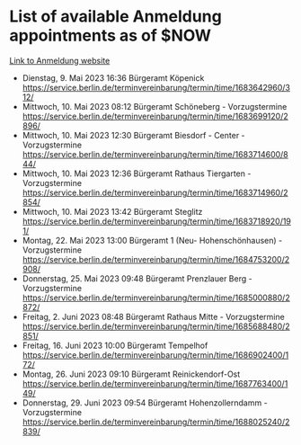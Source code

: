 # List of available Anmeldung appointments as of $NOW
[Link to Anmeldung website](https://service.berlin.de/terminvereinbarung/termin/tag.php?termin=1&anliegen[]=120686&dienstleisterlist=122210,122217,327316,122219,327312,122227,327314,122231,327346,122243,327348,122254,122252,329742,122260,329745,122262,329748,122271,327278,122273,327274,122277,327276,330436,122280,327294,122282,327290,122284,327292,122291,327270,122285,327266,122286,327264,122296,327268,150230,329760,122297,327286,122294,327284,122312,329763,122314,329775,122304,327330,122311,327334,122309,327332,317869,122281,327352,122279,329772,122283,122276,327324,122274,327326,122267,329766,122246,327318,122251,327320,122257,327322,122208,327298,122226,327300&herkunft=http%3A%2F%2Fservice.berlin.de%2Fdienstleistung%2F120686%2F)
- Dienstag, 9. Mai 2023 16:36 Bürgeramt Köpenick https://service.berlin.de/terminvereinbarung/termin/time/1683642960/312/
- Mittwoch, 10. Mai 2023 08:12 Bürgeramt Schöneberg - Vorzugstermine https://service.berlin.de/terminvereinbarung/termin/time/1683699120/2896/
- Mittwoch, 10. Mai 2023 12:30 Bürgeramt Biesdorf - Center - Vorzugstermine https://service.berlin.de/terminvereinbarung/termin/time/1683714600/844/
- Mittwoch, 10. Mai 2023 12:36 Bürgeramt Rathaus Tiergarten - Vorzugstermine https://service.berlin.de/terminvereinbarung/termin/time/1683714960/2854/
- Mittwoch, 10. Mai 2023 13:42 Bürgeramt Steglitz https://service.berlin.de/terminvereinbarung/termin/time/1683718920/191/
- Montag, 22. Mai 2023 13:00 Bürgeramt 1 (Neu- Hohenschönhausen) - Vorzugstermine https://service.berlin.de/terminvereinbarung/termin/time/1684753200/2908/
- Donnerstag, 25. Mai 2023 09:48 Bürgeramt Prenzlauer Berg - Vorzugstermine https://service.berlin.de/terminvereinbarung/termin/time/1685000880/2872/
- Freitag, 2. Juni 2023 08:48 Bürgeramt Rathaus Mitte - Vorzugstermine https://service.berlin.de/terminvereinbarung/termin/time/1685688480/2851/
- Freitag, 16. Juni 2023 10:00 Bürgeramt Tempelhof https://service.berlin.de/terminvereinbarung/termin/time/1686902400/172/
- Montag, 26. Juni 2023 09:10 Bürgeramt Reinickendorf-Ost https://service.berlin.de/terminvereinbarung/termin/time/1687763400/149/
- Donnerstag, 29. Juni 2023 09:54 Bürgeramt Hohenzollerndamm - Vorzugstermine https://service.berlin.de/terminvereinbarung/termin/time/1688025240/2839/
